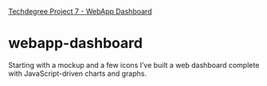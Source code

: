 [Techdegree Project 7 - WebApp Dashboard](https://gracemarsh.github.io/webapp-dashboard/)

# webapp-dashboard
 
Starting with a mockup and a few icons I’ve built a web dashboard complete with JavaScript-driven charts and graphs.





